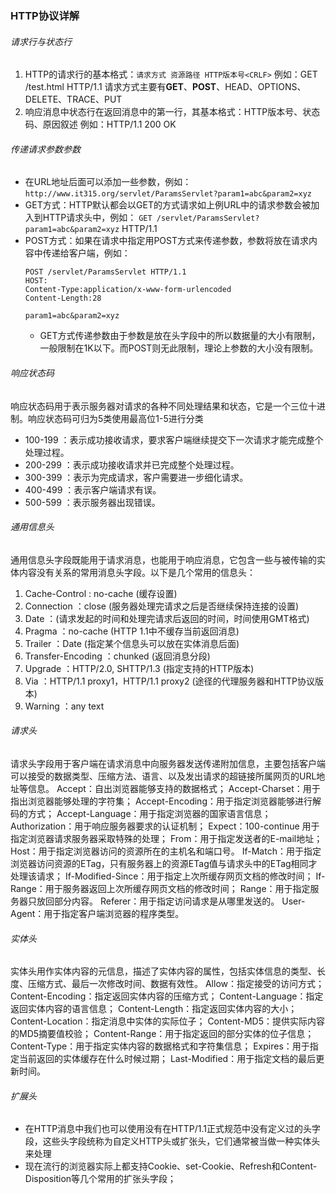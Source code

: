 ### HTTP协议详解

###### 请求行与状态行
1. HTTP的请求行的基本格式：`请求方式 资源路径 HTTP版本号<CRLF>`
   例如：GET /test.html HTTP/1.1
   请求方式主要有**GET**、**POST**、HEAD、OPTIONS、DELETE、TRACE、PUT
2. 响应消息中状态行在返回消息中的第一行，其基本格式：HTTP版本号、状态码、原因叙述<CRLF>
   例如：HTTP/1.1 200 OK

###### 传递请求参数参数
* 在URL地址后面可以添加一些参数，例如：
  `http://www.it315.org/servlet/ParamsServlet?param1=abc&param2=xyz`
* GET方式：HTTP默认都会以GET的方式请求如上例URL中的请求参数会被加入到HTTP请求头中，例如：
  `GET /servlet/ParamsServlet?param1=abc&param2=xyz` HTTP/1.1
* POST方式：如果在请求中指定用POST方式来传递参数，参数将放在请求内容中传递给客户端，例如：
  ```
  POST /servlet/ParamsServlet HTTP/1.1
  HOST:
  Content-Type:application/x-www-form-urlencoded
  Content-Length:28

  param1=abc&param2=xyz
  ```
  * GET方式传递参数由于参数是放在头字段中的所以数据量的大小有限制，一般限制在1K以下。而POST则无此限制，理论上参数的大小没有限制。

###### 响应状态码
响应状态码用于表示服务器对请求的各种不同处理结果和状态，它是一个三位十进制。响应状态码可归为5类使用最高位1-5进行分类
* 100-199 ：表示成功接收请求，要求客户端继续提交下一次请求才能完成整个处理过程。
* 200-299 ：表示成功接收请求并已完成整个处理过程。
* 300-399 ：表示为完成请求，客户需要进一步细化请求。
* 400-499 ：表示客户端请求有误。
* 500-599 ：表示服务器出现错误。

###### 通用信息头
通用信息头字段既能用于请求消息，也能用于响应消息，它包含一些与被传输的实体内容没有关系的常用消息头字段。以下是几个常用的信息头：
1. Cache-Control : no-cache (缓存设置)
2. Connection ：close (服务器处理完请求之后是否继续保持连接的设置)
3. Date ：(请求发起的时间和处理完请求后返回的时间，时间使用GMT格式)
4. Pragma ：no-cache (HTTP 1.1中不缓存当前返回消息)
5. Trailer ：Date (指定某个信息头可以放在实体消息后面)
6. Transfer-Encoding ：chunked (返回消息分段)
7. Upgrade ：HTTP/2.0, SHTTP/1.3 (指定支持的HTTP版本)
8. Via ：HTTP/1.1 proxy1，HTTP/1.1 proxy2 (途径的代理服务器和HTTP协议版本)
9. Warning ：any text

###### 请求头
请求头字段用于客户端在请求消息中向服务器发送传递附加信息，主要包括客户端可以接受的数据类型、压缩方法、语言、以及发出请求的超链接所属网页的URL地址等信息。
Accept：自出浏览器能够支持的数据格式；
Accept-Charset：用于指出浏览器能够处理的字符集；
Accept-Encoding：用于指定浏览器能够进行解码的方式；
Accept-Language：用于指定浏览器的国家语言信息；
Authorization：用于响应服务器要求的认证机制；
Expect：100-continue 用于指定浏览器请求服务器采取特殊的处理；
From：用于指定发送者的E-mail地址；
Host：用于指定浏览器访问的资源所在的主机名和端口号。
If-Match：用于指定浏览器访问资源的ETag，只有服务器上的资源ETag值与请求头中的ETag相同才处理该请求；
If-Modified-Since：用于指定上次所缓存网页文档的修改时间；
If-Range：用于服务器返回上次所缓存网页文档的修改时间；
Range：用于指定服务器只放回部分内容。
Referer：用于指定访问请求是从哪里发送的。
User-Agent：用于指定客户端浏览器的程序类型。

###### 实体头
实体头用作实体内容的元信息，描述了实体内容的属性，包括实体信息的类型、长度、压缩方式、最后一次修改时间、数据有效性。
Allow：指定接受的访问方式；
Content-Encoding：指定返回实体内容的压缩方式；
Content-Language：指定返回实体内容的语言信息；
Content-Length：指定返回实体内容的大小；
Content-Location：指定消息中实体的实际位子；
Content-MD5：提供实际内容的MD5摘要值校验；
Content-Range：用于指定返回的部分实体的位子信息；
Content-Type：用于指定实体内容的数据格式和字符集信息；
Expires：用于指定当前返回的实体缓存在什么时候过期；
Last-Modified：用于指定文档的最后更新时间。

###### 扩展头
* 在HTTP消息中我们也可以使用没有在HTTP/1.1正式规范中没有定义过的头字段，这些头字段统称为自定义HTTP头或扩张头，它们通常被当做一种实体头来处理
* 现在流行的浏览器实际上都支持Cookie、set-Cookie、Refresh和Content-Disposition等几个常用的扩张头字段；

